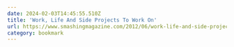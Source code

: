 ```yaml
---
date: 2024-02-03T14:45:55.510Z
title: 'Work, Life And Side Projects To Work On'
url: https://www.smashingmagazine.com/2012/06/work-life-and-side-projects/
category: bookmark
---
```

